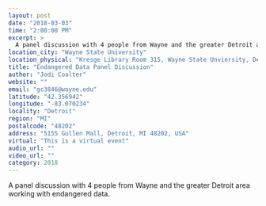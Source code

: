 ```yaml
---
layout: post
date: "2018-03-03"
time: "2:00:00 PM"
excerpt: >
  A panel discussion with 4 people from Wayne and the greater Detroit area working with endangered data...
location_city: "Wayne State University"
location_physical: "Kresge Library Room 315, Wayne State Unviersity, Detroit, MI"
title: "Endangered Data Panel Discussion"
author: "Jodi Coalter"
website: ""
email: "gc3846@wayne.edu"
latitude: "42.356942"
longitude: "-83.070234"
locality: "Detroit"
region: "MI"
postalcode: "48202"
address: "5155 Gullen Mall, Detroit, MI 48202, USA"
virtual: "This is a virtual event"
audio_url: ""
video_url: ""
category: 2018
---
```


A panel discussion with 4 people from Wayne and the greater Detroit area working with endangered data.
